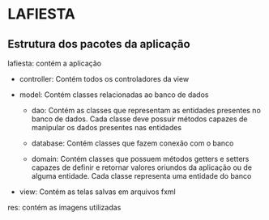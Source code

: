 # LAFIESTA
## Estrutura dos pacotes da aplicação

lafiesta: contém a aplicação

- controller: Contém todos os controladores da view

- model: Contém classes relacionadas ao banco de dados

  - dao: Contém as classes que representam as entidades presentes no banco de dados. Cada classe deve possuir métodos capazes de manipular os dados presentes nas entidades
 
  - database: Contém classes que fazem conexão com o banco

  - domain: Contém classes que possuem métodos getters e setters capazes de definir e retornar valores oriundos da aplicação ou de alguma entidade. Cada classe representa uma entidade do banco

- view: Contém as telas salvas em arquivos fxml

res: contém as imagens utilizadas

